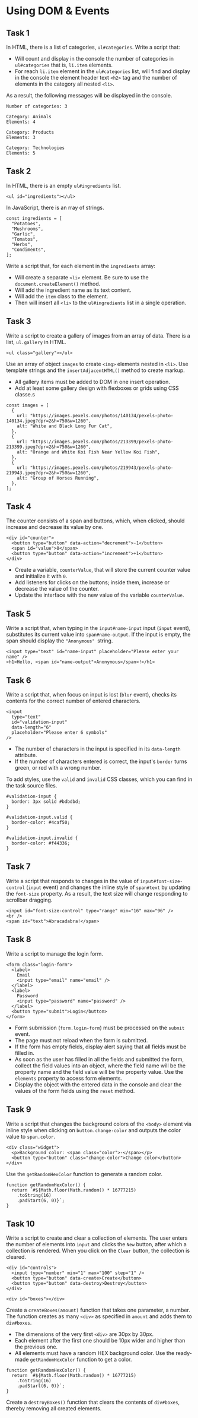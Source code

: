 # Using DOM & Events

## Task 1 

In HTML, there is a list of categories, `ul#categories`. 
Write a script that: 
* Will count and display in the console the number of categories in `ul#categories` that is, `li.item` elements. 
* For reach `li.item` element in the `ul#categories` list, will find and display in the console the element header text `<h2>` tag and the number of elements in the category all nested `<li>`. 

As a result, the following messages will be displayed in the console. 

```
Number of categories: 3

Category: Animals
Elements: 4

Category: Products
Elements: 3

Category: Technologies
Elements: 5

```

## Task 2 

In HTML, there is an empty `ul#ingredients` list. 

```
<ul id="ingredients"></ul>
```

In JavaScript, there is an rray of strings. 

```
const ingredients = [
  "Potatoes",
  "Mushrooms",
  "Garlic",
  "Tomatos",
  "Herbs",
  "Condiments",
];

```

Write a script that, for each element in the `ingredients` array: 

* Will create a separate `<li>` element. Be sure to use the `document.createElement()` method. 
* Will add the ingredient name as its text content. 
* Will add the `item` class to the element. 
* Then will insert all `<li>` to the `ul#ingredients` list in a single operation. 

## Task 3

Write a script to create a gallery of images from an array of data. There is a list, `ul.gallery` in HTML. 

```
<ul class="gallery"></ul>

```
Use an array of object `images` to create `<img>` elements nested in `<li>`. Use template strings and the `insertAdjacentHTML()` method to create markup. 

* All gallery items must be added to DOM in one insert operation. 
* Add at least some gallery design with flexboxes or grids using CSS classe.s 

```
const images = [
  {
    url: "https://images.pexels.com/photos/140134/pexels-photo-140134.jpeg?dpr=2&h=750&w=1260",
    alt: "White and Black Long Fur Cat",
  },
  {
    url: "https://images.pexels.com/photos/213399/pexels-photo-213399.jpeg?dpr=2&h=750&w=1260",
    alt: "Orange and White Koi Fish Near Yellow Koi Fish",
  },
  {
    url: "https://images.pexels.com/photos/219943/pexels-photo-219943.jpeg?dpr=2&h=750&w=1260",
    alt: "Group of Horses Running",
  },
];

```

## Task 4

The counter consists of a span and buttons, which, when clicked, should increase and decrease its value by one.

```
<div id="counter">
  <button type="button" data-action="decrement">-1</button>
  <span id="value">0</span>
  <button type="button" data-action="increment">+1</button>
</div>

```
* Create a variable, `counterValue`, that will store the current counter value and initialize it with `0`.
* Add listeners for clicks on the buttons; inside them, increase or decrease the value of the counter.
* Update the interface with the new value of the variable `counterValue`.


## Task 5 

Write a script that, when typing in the `input#name-input` input (`input` event), substitutes its current value into `span#name-output`. If the input is empty, the span should display the `"Anonymous" `string.

```
<input type="text" id="name-input" placeholder="Please enter your name" />
<h1>Hello, <span id="name-output">Anonymous</span>!</h1>

```

## Task 6 

Write a script that, when focus on input is lost (`blur` event), checks its contents for the correct number of entered characters.

```
<input
  type="text"
  id="validation-input"
  data-length="6"
  placeholder="Please enter 6 symbols"
/>

```

* The number of characters in the input is specified in its `data-length` attribute.
* If the number of characters entered is correct, the input's `border` turns green, or red with a wrong number.

To add styles, use the `valid` and `invalid` CSS classes, which you can find in the task source files.

``` 
#validation-input {
  border: 3px solid #bdbdbd;
}

#validation-input.valid {
  border-color: #4caf50;
}

#validation-input.invalid {
  border-color: #f44336;
}

```

## Task 7 

Write a script that responds to changes in the value of `input#font-size-control` (`input` event) and changes the inline style of `span#text` by updating the `font-size` property. As a result, the text size will change responding to scrollbar dragging.

```
<input id="font-size-control" type="range" min="16" max="96" />
<br />
<span id="text">Abracadabra!</span>

```

## Task 8

Write a script to manage the login form.

```
<form class="login-form">
  <label>
    Email
    <input type="email" name="email" />
  </label>
  <label>
    Password
    <input type="password" name="password" />
  </label>
  <button type="submit">Login</button>
</form>

```
* Form submission (`form.login-form`) must be processed on the `submit` event.
* The page must not reload when the form is submitted.
* If the form has empty fields, display alert saying that all fields must be filled in.
* As soon as the user has filled in all the fields and submitted the form, collect the field values into an object, where the field name will be the property name and the field value will be the property value. Use the `elements` property to access form elements.
* Display the object with the entered data in the console and clear the values of the form fields using the `reset` method.


## Task 9 

Write a script that changes the background colors of the `<body>` element via inline style when clicking on `button.change-color` and outputs the color value to `span.color`.

```
<div class="widget">
  <p>Background color: <span class="color">-</span></p>
  <button type="button" class="change-color">Change color</button>
</div>

```

Use the `getRandomHexColor` function to generate a random color.

```
function getRandomHexColor() {
  return `#${Math.floor(Math.random() * 16777215)
    .toString(16)
    .padStart(6, 0)}`;
}

```

## Task 10 

Write a script to create and clear a collection of elements. The user enters the number of elements into `input` and clicks the `New` button, after which a collection is rendered. When you click on the `Clear` button, the collection is cleared.

```
<div id="controls">
  <input type="number" min="1" max="100" step="1" />
  <button type="button" data-create>Create</button>
  <button type="button" data-destroy>Destroy</button>
</div>

<div id="boxes"></div>

```
Create a `createBoxes(amount)` function that takes one parameter, a number. The function creates as many `<div>` as specified in `amount` and adds them to `div#boxes`.

* The dimensions of the very first `<div>` are 30px by 30px.
* Each element after the first one should be 10px wider and higher than the previous one.
* All elements must have a random HEX background color. Use the ready-made `getRandomHexColor` function to get a color.

```
function getRandomHexColor() {
  return `#${Math.floor(Math.random() * 16777215)
    .toString(16)
    .padStart(6, 0)}`;
}

```
Create a `destroyBoxes()` function that clears the contents of `div#boxes`, thereby removing all created elements.


